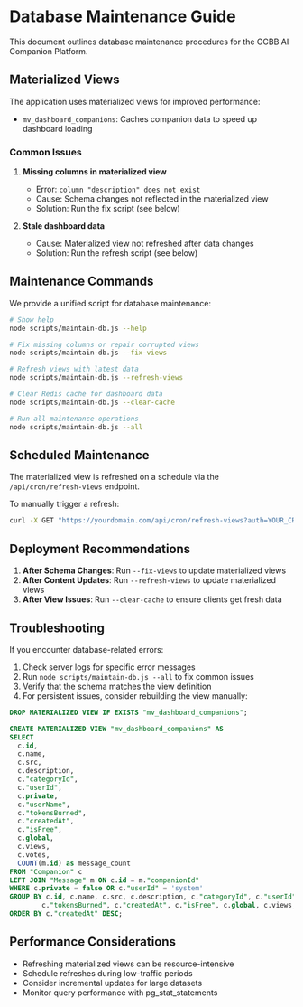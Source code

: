 # Database Maintenance Guide

This document outlines database maintenance procedures for the GCBB AI Companion Platform.

## Materialized Views

The application uses materialized views for improved performance:

- `mv_dashboard_companions`: Caches companion data to speed up dashboard loading

### Common Issues

1. **Missing columns in materialized view**
   - Error: `column "description" does not exist`
   - Cause: Schema changes not reflected in the materialized view
   - Solution: Run the fix script (see below)

2. **Stale dashboard data**
   - Cause: Materialized view not refreshed after data changes
   - Solution: Run the refresh script (see below)

## Maintenance Commands

We provide a unified script for database maintenance:

```bash
# Show help
node scripts/maintain-db.js --help

# Fix missing columns or repair corrupted views
node scripts/maintain-db.js --fix-views

# Refresh views with latest data
node scripts/maintain-db.js --refresh-views

# Clear Redis cache for dashboard data
node scripts/maintain-db.js --clear-cache

# Run all maintenance operations
node scripts/maintain-db.js --all
```

## Scheduled Maintenance

The materialized view is refreshed on a schedule via the `/api/cron/refresh-views` endpoint.

To manually trigger a refresh:

```bash
curl -X GET "https://yourdomain.com/api/cron/refresh-views?auth=YOUR_CRON_SECRET"
```

## Deployment Recommendations

1. **After Schema Changes**: Run `--fix-views` to update materialized views
2. **After Content Updates**: Run `--refresh-views` to update materialized views
3. **After View Issues**: Run `--clear-cache` to ensure clients get fresh data

## Troubleshooting

If you encounter database-related errors:

1. Check server logs for specific error messages
2. Run `node scripts/maintain-db.js --all` to fix common issues
3. Verify that the schema matches the view definition
4. For persistent issues, consider rebuilding the view manually:

```sql
DROP MATERIALIZED VIEW IF EXISTS "mv_dashboard_companions";

CREATE MATERIALIZED VIEW "mv_dashboard_companions" AS
SELECT 
  c.id, 
  c.name, 
  c.src, 
  c.description,
  c."categoryId", 
  c."userId",
  c.private,
  c."userName", 
  c."tokensBurned",
  c."createdAt",
  c."isFree",
  c.global,
  c.views,
  c.votes,
  COUNT(m.id) as message_count
FROM "Companion" c
LEFT JOIN "Message" m ON c.id = m."companionId"
WHERE c.private = false OR c."userId" = 'system'
GROUP BY c.id, c.name, c.src, c.description, c."categoryId", c."userId", c.private, c."userName", 
        c."tokensBurned", c."createdAt", c."isFree", c.global, c.views, c.votes
ORDER BY c."createdAt" DESC;
```

## Performance Considerations

- Refreshing materialized views can be resource-intensive
- Schedule refreshes during low-traffic periods
- Consider incremental updates for large datasets
- Monitor query performance with pg_stat_statements 